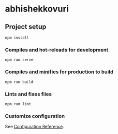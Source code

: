 # abhishekkovuri

## Project setup
```
npm install
```

### Compiles and hot-reloads for development
```
npm run serve
```

### Compiles and minifies for production to build
```
npm run build
```

### Lints and fixes files
```
npm run lint
```

### Customize configuration
See [Configuration Reference](https://cli.vuejs.org/config/).

